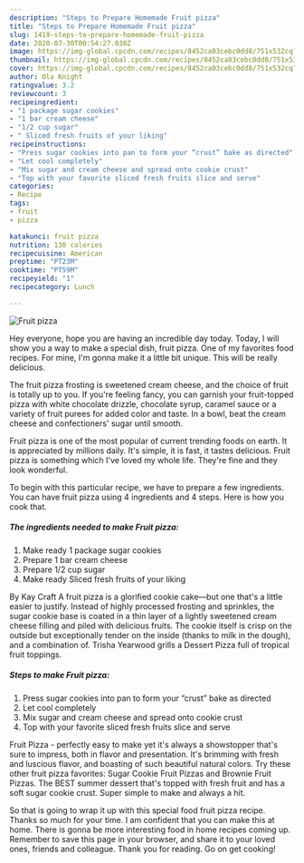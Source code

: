```yaml
---
description: "Steps to Prepare Homemade Fruit pizza"
title: "Steps to Prepare Homemade Fruit pizza"
slug: 1419-steps-to-prepare-homemade-fruit-pizza
date: 2020-07-30T00:54:27.038Z
image: https://img-global.cpcdn.com/recipes/8452ca03cebc0dd8/751x532cq70/fruit-pizza-recipe-main-photo.jpg
thumbnail: https://img-global.cpcdn.com/recipes/8452ca03cebc0dd8/751x532cq70/fruit-pizza-recipe-main-photo.jpg
cover: https://img-global.cpcdn.com/recipes/8452ca03cebc0dd8/751x532cq70/fruit-pizza-recipe-main-photo.jpg
author: Ola Knight
ratingvalue: 3.2
reviewcount: 3
recipeingredient:
- "1 package sugar cookies"
- "1 bar cream cheese"
- "1/2 cup sugar"
- " Sliced fresh fruits of your liking"
recipeinstructions:
- "Press sugar cookies into pan to form your “crust” bake as directed"
- "Let cool completely"
- "Mix sugar and cream cheese and spread onto cookie crust"
- "Top with your favorite sliced fresh fruits slice and serve"
categories:
- Recipe
tags:
- fruit
- pizza

katakunci: fruit pizza 
nutrition: 130 calories
recipecuisine: American
preptime: "PT23M"
cooktime: "PT59M"
recipeyield: "1"
recipecategory: Lunch

---
```



![Fruit pizza](https://img-global.cpcdn.com/recipes/8452ca03cebc0dd8/751x532cq70/fruit-pizza-recipe-main-photo.jpg)

Hey everyone, hope you are having an incredible day today. Today, I will show you a way to make a special dish, fruit pizza. One of my favorites food recipes. For mine, I'm gonna make it a little bit unique. This will be really delicious.

The fruit pizza frosting is sweetened cream cheese, and the choice of fruit is totally up to you. If you&#39;re feeling fancy, you can garnish your fruit-topped pizza with white chocolate drizzle, chocolate syrup, caramel sauce or a variety of fruit purees for added color and taste. In a bowl, beat the cream cheese and confectioners&#39; sugar until smooth.

Fruit pizza is one of the most popular of current trending foods on earth. It is appreciated by millions daily. It's simple, it is fast, it tastes delicious. Fruit pizza is something which I've loved my whole life. They're fine and they look wonderful.


To begin with this particular recipe, we have to prepare a few ingredients. You can have fruit pizza using 4 ingredients and 4 steps. Here is how you cook that.

<!--inarticleads1-->

##### The ingredients needed to make Fruit pizza:

1. Make ready 1 package sugar cookies
1. Prepare 1 bar cream cheese
1. Prepare 1/2 cup sugar
1. Make ready  Sliced fresh fruits of your liking


By Kay Craft A fruit pizza is a glorified cookie cake—but one that&#39;s a little easier to justify. Instead of highly processed frosting and sprinkles, the sugar cookie base is coated in a thin layer of a lightly sweetened cream cheese filling and piled with delicious fruits. The cookie itself is crisp on the outside but exceptionally tender on the inside (thanks to milk in the dough), and a combination of. Trisha Yearwood grills a Dessert Pizza full of tropical fruit toppings. 

<!--inarticleads2-->

##### Steps to make Fruit pizza:

1. Press sugar cookies into pan to form your “crust” bake as directed
1. Let cool completely
1. Mix sugar and cream cheese and spread onto cookie crust
1. Top with your favorite sliced fresh fruits slice and serve


Fruit Pizza - perfectly easy to make yet it&#39;s always a showstopper that&#39;s sure to impress, both in flavor and presentation. It&#39;s brimming with fresh and luscious flavor, and boasting of such beautiful natural colors. Try these other fruit pizza favorites: Sugar Cookie Fruit Pizzas and Brownie Fruit Pizzas. The BEST summer dessert that&#39;s topped with fresh fruit and has a soft sugar cookie crust. Super simple to make and always a hit. 

So that is going to wrap it up with this special food fruit pizza recipe. Thanks so much for your time. I am confident that you can make this at home. There is gonna be more interesting food in home recipes coming up. Remember to save this page in your browser, and share it to your loved ones, friends and colleague. Thank you for reading. Go on get cooking!
